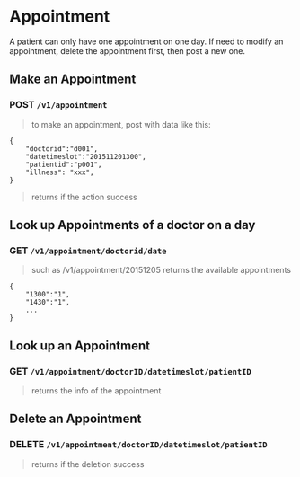 # Appointment
A patient can only have one appointment on one day. If need to modify an appointment, delete the appointment first, then post a new one.

## Make an Appointment

### POST `/v1/appointment`
> to make an appointment, post with data like this:
```
{
    "doctorid":"d001",
    "datetimeslot":"201511201300",
    "patientid":"p001",
    "illness": "xxx",
}
```
> returns if the action success


## Look up Appointments of a doctor on a day

### GET `/v1/appointment/doctorid/date`
> such as /v1/appointment/20151205
> returns the available appointments
>
```
{
    "1300":"1",
    "1430":"1",
    ...
}
```

## Look up an Appointment

### GET `/v1/appointment/doctorID/datetimeslot/patientID`
> returns the info of the appointment

## Delete an Appointment

### DELETE `/v1/appointment/doctorID/datetimeslot/patientID`
> returns if the deletion success
